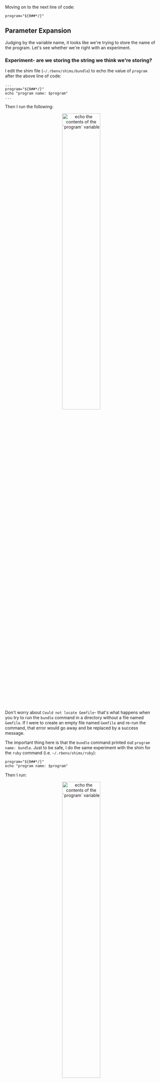 Moving on to the next line of code:

```
program="${0##*/}"
```

## Parameter Expansion

Judging by the variable name, it looks like we're trying to store the name of the program.  Let's see whether we're right with an experiment.

### Experiment- are we storing the string we think we're storing?

I edit the shim file (`~/.rbenv/shims/bundle`) to echo the value of `program` after the above line of code:

```
...
program="${0##*/}"
echo "program name: $program"
...
```

Then I run the following:

<p style="text-align: center">
  <img src="/assets/images/echo-program.png" width="50%" alt="echo the contents of the `program` variable">
</p>

Don't worry about `Could not locate Gemfile`- that's what happens when you try to run the `bundle` command in a directory without a file named `Gemfile`.  If I were to create an empty file named `Gemfile` and re-run the command, that error would go away and be replaced by a success message.

The important thing here is that the `bundle` command printed out `program name: bundle`.  Just to be safe, I do the same experiment with the shim for the `ruby` command (i.e. `~/.rbenv/shims/ruby`):

```
program="${0##*/}"
echo "program name: $program"
```

Then I run:

<p style="text-align: center">
  <img src="/assets/images/echo-program-2.png" width="50%" alt="echo the contents of the `program` variable">
</p>

Same thing- it printed the name of the first command I entered into the terminal, followed by the expected output of the `ruby -e "puts 5+5"` command.  By this point, I am confident that `${0##*/}` evaluates to "bundle" in my case.

Before I forget, I delete my `echo` commands from both the `bundle` and `ruby` shims.

But what is this weird syntax which evaluates to the name of the program?  After Googling that exact string ("${0##*/}"), I find [this StackOverflow link](https://archive.ph/1wCki), which says:

<p style="text-align: center">
  <img src="/assets/images/param-expansion-example-1.png" width="50%" alt="parameter expansion- first example" style="border: 1px solid black; padding: 0.5em">
</p>

We actually saw `$0` before, when we were testing out the name of our shell.  The author claims that `$0` will evaluate to the path of the file that we're executing.  This fits with that earlier test, because at that time, "the file that we're executing" was our shell program.

Let's test out what happens when that file is *not* a shell program.

### Experiment- messing around with parameter expansion

I create a directory named "foo".  Inside of that a subdirectory named "bar", and inside of that I create a file named "baz".  Inside of "baz" I type the following:

```
#!/usr/bin/env bash

echo "$0"
```

I then `chmod +x` it, so that it will execute:

```
$ chmod +x ./foo/bar/baz
```

And when I run it:

```
$ ./foo/bar/baz

./foo/bar/baz
```

The output was `./foo/bar/baz`, meaning we've verified that we can reproduce the `$0` behavior described in the StackOverflow post.

Based on the answer, I wondered whether wrapping `$0` in curly braces would change its output.  I tried this too:

```
#!/usr/bin/env bash

echo "${0}"
```

When I executed this updated version of `./foo/bar/baz`, it displayed the same output as before.  So `"$0"` and `"${0}"` seem to be functionally equivalent.

Now to test the 2nd part of the answer, about removing prefixes.  I'll first try the same syntax as in the StackOverflow answer (i.e. `##*/`):

```
#!/usr/bin/env bash

echo "${0##*/}"
```
When I run it:

```
$ ./foo/bar/baz

baz
```

So without the `##*/` syntax, we get `./foo/bar/baz` as our output.  **With** this new syntax, we get just `baz` as the output.  Therefore, adding `##*/` inside the curly braces had the effect of removing the leading `./foo/bar/` from `./foo/bar/baz`.

Out of curiosity, what happens when I remove one of the two "#" symbols?

```
#!/usr/bin/env bash

echo "${0#*/}"
```

Running it returns:

```
$ ./foo/bar/baz

foo/bar/baz
```

So instead of either `./foo/bar/baz` or `baz` as the output, now we get `foo/bar/baz`.  In other words, no leading `./` before `foo/`.

This is expected.  The StackOverflow answer mentions that including only one `#` will cause the parameter expansion to stop after matching the first case of its search pattern.  In this case, our search pattern is the `*/` character, meaning the first `/` character plus anything before it.  So one `#` will cause `./` to be removed, while two `##` will cause `./foo/foo/` to be removed.

Lastly, going back to the concept that the StackOverflow answer mentioned, i.e. "parameter expansion".  I Google around a bit and find [this link](https://web.archive.org/web/20220816200045/https://www.gnu.org/software/bash/manual/html_node/Shell-Parameter-Expansion.html), which looks like good documentation for me to bookmark and refer back to later, if I need to.

I feel like my understanding of the topic is good enough for now.  Next line of code.

## Conditional statements

```
if [ "$program" = "ruby" ]; then
...
fi
```

We already know what the bracket syntax does.  We also know we need double-quotes to expand our `program` variable safely.  And `if ... then` is one of the few bash commands which is likely to be readable to a layperson.  `fi` is just the way to close an `if` statement in `bash`.

So the purpose of this `if` check is to ensure the subsequent code only gets executed if the user typed `ruby` into the terminal as the program name.  Otherwise, nothing inside the `if` block gets executed.  Later, we'll examine that subsequent code and what it actually does.

The one thing that trips me up is the single equals sign.  In Ruby, we use single equals for variable assignment and double-equals for a comparison.  And in fact, we literally *just did that* here in `bash`-land, when we assigned to the `program` local variable using a single-equals sign.  But in bash, it looks like you can get away with single equals for a comparison operation, as long as the comparison is wrapped in square brackets?

Let's see whether this is true.

### Experiment- double- vs. single-equals comparison

I run the following experiment, in a new script file:

```
#!/usr/bin/env bash

program='ruby'
[ "$program" == "ruby" ] && echo "True"
```

When I `chmod` the file and run it, `True` prints out.  OK, using double-equals sign for a comparison operation does, in fact, work in bash.  I then remove one of the equals signs and run it again, and the same thing happens.  So it seems like, in bash, the double- and single-equals syntaxes are equivalent.

To confirm this further, I Google "bash double vs single equals" and I find [this StackOverflow post](https://stackoverflow.com/questions/12948456/is-there-any-difference-between-and-operators-in-bash-or-sh):

<p style="text-align: center">
  <img src="/assets/images/double-vs-single-equals.png" width="90%" alt="the difference between = and == in bash" style="border: 1px solid black; padding: 0.5em">
</p>

OK, so even though we're guaranteed to be using the `bash` shell by the time we execute this code (because of the shebang), we don't know *which version of `bash`* we're using.  It could be an older version, perhaps even one which doesn't support double-equals for a comparison operation.

Interestingly, I also try running the following directly in my terminal, without creating a whole new file (remember my terminal is zsh):

```
[ "$program" == "ruby" ] && echo "True"
zsh: = not found
```

So does that mean we can’t use double-equals in zsh?

To answer this, I Google around a bit and find [this link](https://archive.ph/2iSkK) for a StackOverflow question.  Apparently in `zsh`,...

```
a == is a logical operator only inside [[ ... ]] constructs.
```

I know that `==` is an example of a "logical operator", so the above implies that I need to use double-brackets in my command.

So what’s the difference between single- and double-`[`?

### Double- vs. single-`[`

[This StackOverflow page](https://web.archive.org/web/20220602085208/https://serverfault.com/questions/52034/what-is-the-difference-between-double-and-single-square-brackets-in-bash) provides some help:

<p style="text-align: center">
  <img src="/assets/images/brackets.png" width="70%" alt="bracket syntax in bash" style="border: 1px solid black; padding: 0.5em">
</p>

OK, so `[` is more POSIX-compliant than `[[`, therefore it’s more portable across a wider array of machines.  `[[` is more modern and comes with some helpful extras (like easier compatibility with `==`, as we saw earlier), so it can sometimes be easier to use.  But if you’re writing a script that will be used by many people and you can’t predict which shell they’ll run it on (or which version of a shell), you’re probably safer using `[`.

Lastly, I discovered further down in that StackOverflow link that I *can* use single-brackets with `==`, but I have to wrap the double-equals sign in quotes, like this:

```
[ "$program" '==' "ruby" ] && echo "True"
True

```

I thought it was interesting to highlight, but I doubt I'd ever bother going to that extra trouble, just to use double-equals.
